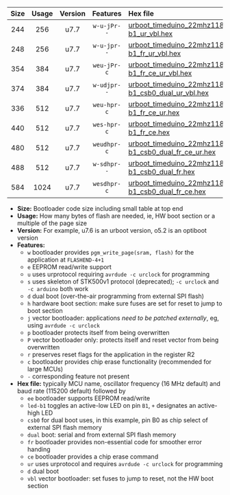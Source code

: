 |Size|Usage|Version|Features|Hex file|
|:-:|:-:|:-:|:-:|:--|
|244|256|u7.7|`w-u-jPr--`|[urboot_timeduino_22mhz1184_19200bps_led-b1_ur_vbl.hex](https://raw.githubusercontent.com/stefanrueger/urboot.hex/main/boards/timeduino/fcpu_22mhz1184/19200_bps/urboot_timeduino_22mhz1184_19200bps_led-b1_ur_vbl.hex)|
|248|256|u7.7|`w-u-jpr--`|[urboot_timeduino_22mhz1184_19200bps_led-b1_fr_ur_vbl.hex](https://raw.githubusercontent.com/stefanrueger/urboot.hex/main/boards/timeduino/fcpu_22mhz1184/19200_bps/urboot_timeduino_22mhz1184_19200bps_led-b1_fr_ur_vbl.hex)|
|354|384|u7.7|`weu-jPr-c`|[urboot_timeduino_22mhz1184_19200bps_ee_led-b1_fr_ce_ur_vbl.hex](https://raw.githubusercontent.com/stefanrueger/urboot.hex/main/boards/timeduino/fcpu_22mhz1184/19200_bps/urboot_timeduino_22mhz1184_19200bps_ee_led-b1_fr_ce_ur_vbl.hex)|
|374|384|u7.7|`w-udjpr--`|[urboot_timeduino_22mhz1184_19200bps_led-b1_csb0_dual_ur_vbl.hex](https://raw.githubusercontent.com/stefanrueger/urboot.hex/main/boards/timeduino/fcpu_22mhz1184/19200_bps/urboot_timeduino_22mhz1184_19200bps_led-b1_csb0_dual_ur_vbl.hex)|
|336|512|u7.7|`weu-hpr-c`|[urboot_timeduino_22mhz1184_19200bps_ee_led-b1_fr_ce_ur.hex](https://raw.githubusercontent.com/stefanrueger/urboot.hex/main/boards/timeduino/fcpu_22mhz1184/19200_bps/urboot_timeduino_22mhz1184_19200bps_ee_led-b1_fr_ce_ur.hex)|
|440|512|u7.7|`wes-hpr-c`|[urboot_timeduino_22mhz1184_19200bps_ee_led-b1_fr_ce.hex](https://raw.githubusercontent.com/stefanrueger/urboot.hex/main/boards/timeduino/fcpu_22mhz1184/19200_bps/urboot_timeduino_22mhz1184_19200bps_ee_led-b1_fr_ce.hex)|
|480|512|u7.7|`weudhpr-c`|[urboot_timeduino_22mhz1184_19200bps_ee_led-b1_csb0_dual_fr_ce_ur.hex](https://raw.githubusercontent.com/stefanrueger/urboot.hex/main/boards/timeduino/fcpu_22mhz1184/19200_bps/urboot_timeduino_22mhz1184_19200bps_ee_led-b1_csb0_dual_fr_ce_ur.hex)|
|488|512|u7.7|`w-sdhpr--`|[urboot_timeduino_22mhz1184_19200bps_led-b1_csb0_dual_fr.hex](https://raw.githubusercontent.com/stefanrueger/urboot.hex/main/boards/timeduino/fcpu_22mhz1184/19200_bps/urboot_timeduino_22mhz1184_19200bps_led-b1_csb0_dual_fr.hex)|
|584|1024|u7.7|`wesdhpr-c`|[urboot_timeduino_22mhz1184_19200bps_ee_led-b1_csb0_dual_fr_ce.hex](https://raw.githubusercontent.com/stefanrueger/urboot.hex/main/boards/timeduino/fcpu_22mhz1184/19200_bps/urboot_timeduino_22mhz1184_19200bps_ee_led-b1_csb0_dual_fr_ce.hex)|

- **Size:** Bootloader code size including small table at top end
- **Usage:** How many bytes of flash are needed, ie, HW boot section or a multiple of the page size
- **Version:** For example, u7.6 is an urboot version, o5.2 is an optiboot version
- **Features:**
  + `w` bootloader provides `pgm_write_page(sram, flash)` for the application at `FLASHEND-4+1`
  + `e` EEPROM read/write support
  + `u` uses urprotocol requiring `avrdude -c urclock` for programming
  + `s` uses skeleton of STK500v1 protocol (deprecated); `-c urclock` and `-c arduino` both work
  + `d` dual boot (over-the-air programming from external SPI flash)
  + `h` hardware boot section: make sure fuses are set for reset to jump to boot section
  + `j` vector bootloader: applications *need to be patched externally*, eg, using `avrdude -c urclock`
  + `p` bootloader protects itself from being overwritten
  + `P` vector bootloader only: protects itself and reset vector from being overwritten
  + `r` preserves reset flags for the application in the register R2
  + `c` bootloader provides chip erase functionality (recommended for large MCUs)
  + `-` corresponding feature not present
- **Hex file:** typically MCU name, oscillator frequency (16 MHz default) and baud rate (115200 default) followed by
  + `ee` bootloader supports EEPROM read/write
  + `led-b1` toggles an active-low LED on pin `B1`, `+` designates an active-high LED
  + `csb0` for dual boot uses, in this example, pin B0 as chip select of external SPI flash memory
  + `dual` boot: serial and from external SPI flash memory
  + `fr` bootloader provides non-essential code for smoother error handing
  + `ce` bootloader provides a chip erase command
  + `ur` uses urprotocol and requires `avrdude -c urclock` for programming
  + `d` dual boot
  + `vbl` vector bootloader: set fuses to jump to reset, not the HW boot section
